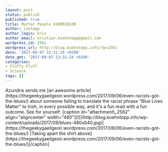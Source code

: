 ```yaml
---
layout: post
status: publish
published: true
title: Matter People $SOMECOLOR
author: isotopp
author_login: kris
author_email: kristian.koehntopp@gmail.com
wordpress_id: 2561
wordpress_url: http://blog.koehntopp.info/?p=2561
date: '2017-09-07 15:31:24 +0200'
date_gmt: '2017-09-07 13:31:24 +0200'
categories:
- Fluffy Fluff
- Science
tags: []
---
```

<p>Azundris sends me [an awesome article](https://thegeekygaeilgeoir.wordpress.com/2017/09/06/even-racists-got-the-blues/) about someone failing to translate the racist phrase "Blue Lives Matter" to Irish, in every possible way, and it's a fun read with a fun outcome. See for yourself: [caption id="attachment\_2562" align="aligncenter" width="480"][![](http://blog.koehntopp.info/wp-content/uploads/2017/09/blues-480x640.jpg)](https://thegeekygaeilgeoir.wordpress.com/2017/09/06/even-racists-got-the-blues/) [Taking apart the shirt above](https://thegeekygaeilgeoir.wordpress.com/2017/09/06/even-racists-got-the-blues/)[/caption]</p>
